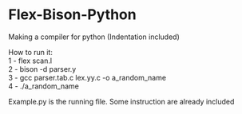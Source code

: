 # Flex-Bison-Python
Making a compiler for python (Indentation included) <br />

How to run it: <br />
1 -   flex scan.l<br />
2 -   bison -d parser.y <br />
3 -   gcc parser.tab.c lex.yy.c -o a_random_name <br />
4 -   ./a_random_name <br />

Example.py is the running file.
Some instruction are already included

